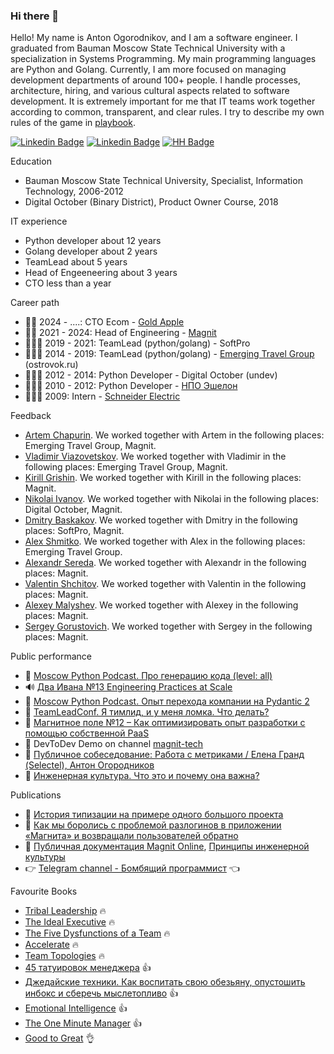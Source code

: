 ### Hi there 👋

Hello! My name is Anton Ogorodnikov, and I am a software engineer. I graduated from Bauman Moscow State Technical University with a specialization in Systems Programming. My main programming languages are Python and Golang. Currently, I am more focused on managing development departments of around 100+ people. I handle processes, architecture, hiring, and various cultural aspects related to software development. It is extremely important for me that IT teams work together according to common, transparent, and clear rules. I try to describe my own rules of the game in [playbook](playbook/README.md).

[![Linkedin Badge](https://img.shields.io/badge/-Linkedin-blue?style=plastic&logo=Linkedin&logoColor=white&link=https://www.linkedin.com/in/anton-ogorodnikov-297422123/)](https://www.linkedin.com/in/anton-ogorodnikov-297422123/)
[![Linkedin Badge](https://img.shields.io/badge/-Telegram-blue?style=plastic&logo=telegram&logoColor=white&link=http://t.me/arxell)](http://t.me/arxell)
[![HH Badge](https://img.shields.io/badge/-HeadHunter-blue?style=plastic&logoColor=white&link=https://hh.ru/resume/b77f9b3dff006f5cc30039ed1f736563726574)](https://hh.ru/resume/b77f9b3dff006f5cc30039ed1f736563726574)

Education
- Bauman Moscow State Technical University, Specialist, Information Technology, 2006-2012
- Digital October (Binary District), Product Owner Course, 2018

IT experience

- Python developer about 12 years
- Golang developer about 2 years
- TeamLead about 5 years
- Head of Engeeneering about 3 years
- CTO less than a year

Career path

- 👨‍💼 2024 - ....: CTO Ecom - [Gold Apple](https://goldapple.ru/)
- 👨‍💼 2021 - 2024: Head of Engineering - [Magnit](https://magnit.tech/)
- 🦸🏻‍♂️ 2019 - 2021: TeamLead (python/golang) - SoftPro
- 🦸🏻‍♂️ 2014 - 2019: TeamLead (python/golang) - [Emerging Travel Group](https://www.emergingtravel.com/) (ostrovok.ru)
- 👨🏼‍💻 2012 - 2014: Python Developer - Digital October (undev)
- 👨🏼‍💻 2010 - 2012: Python Developer - [НПО Эшелон](https://npo-echelon.ru/)
- 👨🏻‍🎓 2009: Intern - [Schneider Electric](https://schneider-russia.com/)

Feedback

- [Artem Chapurin](feedback/artemchapurin.md). We worked together with Artem in the following places: Emerging Travel Group, Magnit.
- [Vladimir Viazovetskov](feedback/vladimirviazovetskov.md). We worked together with Vladimir in the following places: Emerging Travel Group, Magnit.
- [Kirill Grishin](feedback/kirillgrishin.md). We worked together with Kirill in the following places: Magnit.
- [Nikolai Ivanov](feedback/nekolyanich.md). We worked together with Nikolai in the following places: Digital October, Magnit.
- [Dmitry Baskakov](feedback/dbaskakov.md). We worked together with Dmitry in the following places: SoftPro, Magnit.
- [Alex Shmitko](feedback/ashmitko.md). We worked together with Alex in the following places: Emerging Travel Group.
- [Alexandr Sereda](feedback/alexsereda.md). We worked together with Alexandr in the following places: Magnit.
- [Valentin Shchitov](feedback/valentinshchitov.md). We worked together with Valentin in the following places: Magnit.
- [Alexey Malyshev](feedback/alexeymalyshev.md). We worked together with Alexey in the following places: Magnit.
- [Sergey Gorustovich](feedback/sergeygorustovich.md). We worked together with Sergey in the following places: Magnit.

Public performance

- 🎥 [Moscow Python Podcast. Про генерацию кода (level: all)](https://www.youtube.com/watch?v=l8_30z34AQk&ab_channel=MoscowPython)
- 🔊 [Два Ивана №13 Engineering Practices at Scale](https://music.yandex.ru/album/26457076/track/116358123?activeTab=track-list&dir=desc)
- 🎥 [Moscow Python Podcast. Опыт перехода компании на Pydantic 2](https://www.youtube.com/watch?v=2QnjEM0Nfts&ab_channel=MoscowPython)
- 🎥 [TeamLeadConf. Я тимлид, и у меня ломка. Что делать?](https://www.youtube.com/watch?v=q-Q1hKa905w)
- 🎥 [Магнитное поле №12 – Как оптимизировать опыт разработки с помощью собственной PaaS](https://www.youtube.com/watch?v=jEEPpgDwvok)
- 🎥 DevToDev Demo on channel [magnit-tech](https://www.youtube.com/@magnit_tech)
- 🎥 [Публичное собеседование: Работа с метриками / Елена Гранд (Selectel), Антон Огородников](https://www.youtube.com/watch?v=9oQi9gYa6-Q)
- 🎥 [Инженерная культура. Что это и почему она важна?](https://youtu.be/LN4eKmKAzbQ?si=rzyjWDAXqkj_M5Zv)

Publications

- 📝 [История типизации на примере одного большого проекта](https://habr.com/ru/companies/ostrovok/articles/443470/)
- 📝 [Как мы боролись с проблемой разлогинов в приложении «Магнита» и возвращали пользователей обратно](https://habr.com/ru/company/magnit/blog/586022/)
- 📝 [Публичная документация Magnit Online](https://github.com/magnit-tech/magnit-online), [Принципы инженерной культуры](https://github.com/magnit-tech/magnit-online/blob/master/engineering_culture.md)
- 👉 [Telegram channel - Бомбящий программист](https://t.me/explosive_coder) 👈

Favourite Books
- [Tribal Leadership](https://www.mann-ivanov-ferber.ru/books/lider-i-plemya/) :fire:
- [The Ideal Executive](https://alpinabook.ru/catalog/book-idealnyy-rukovoditel/) :fire:
- [The Five Dysfunctions of a Team](https://www.mann-ivanov-ferber.ru/books/biznesroman/arshipfable/) :fire:
- [Accelerate](https://alpinabook.ru/catalog/book-uskoryaysya-nauka-devops/) :fire:
- [Team Topologies](https://teamtopologies.com/) :fire:
- [45 татуировок менеджера](https://www.mann-ivanov-ferber.ru/books/paperbook/tattoos/) :thumbsup:
- [Джедайские техники. Как воспитать свою обезьяну, опустошить инбокс и сберечь мыслетопливо](https://www.mann-ivanov-ferber.ru/books/dzhedajskie-texniki/) :thumbsup:
- [Emotional Intelligence](https://www.labirint.ru/books/788316/) :thumbsup:
- [The One Minute Manager](https://leader-id.storage.yandexcloud.net/event_doc/267420/6206a24835b42950077534.pdf) :thumbsup:
- [Good to Great](https://www.mann-ivanov-ferber.ru/books/sse/good-great/) :ok_hand:
